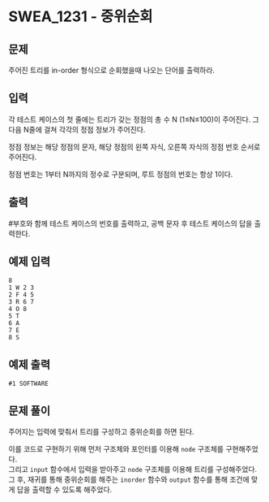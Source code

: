 # SWEA_1231 - 중위순회

## 문제

주어진 트리를 in-order 형식으로 순회했을때 나오는 단어를 출력하라.

## 입력

각 테스트 케이스의 첫 줄에는 트리가 갖는 정점의 총 수 N (1≤N≤100)이 주어진다. 그 다음 N줄에 걸쳐 각각의 정점 정보가 주어진다.

정점 정보는 해당 정점의 문자, 해당 정점의 왼쪽 자식, 오른쪽 자식의 정점 번호 순서로 주어진다.

정점 번호는 1부터 N까지의 정수로 구분되며, 루트 정점의 번호는 항상 1이다.

## 출력

#부호와 함께 테스트 케이스의 번호를 출력하고, 공백 문자 후 테스트 케이스의 답을 출력한다.

## 예제 입력

```
8
1 W 2 3
2 F 4 5
3 R 6 7
4 O 8
5 T
6 A
7 E
8 S
```

## 예제 출력

```
#1 SOFTWARE
```

## 문제 풀이

주어지는 입력에 맞춰서 트리를 구성하고 중위순회를 하면 된다.

이를 코드로 구현하기 위해 먼저 구조체와 포인터를 이용해 `node` 구조체를 구현해주었다.  
그리고 `input` 함수에서 입력을 받아주고 `node` 구조체를 이용해 트리를 구성해주었다.  
그 후, 재귀를 통해 중위순회를 해주는 `inorder` 함수와 `output` 함수를 통해 조건에 맞게 답을 출력할 수 있도록 해주었다.
